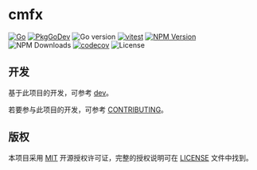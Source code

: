 # cmfx

[![Go](https://github.com/issue9/cmfx/actions/workflows/go.yml/badge.svg)](https://github.com/issue9/cmfx/actions/workflows/go.yml)
[![PkgGoDev](https://pkg.go.dev/badge/github.com/issue9/cmfx)](https://pkg.go.dev/github.com/issue9/cmfx)
![Go version](https://img.shields.io/github/go-mod/go-version/issue9/cmfx)
[![vitest](https://github.com/issue9/cmfx/actions/workflows/vitest.yml/badge.svg)](https://github.com/issue9/cmfx/actions/workflows/vitest.yml)
[![NPM Version](https://img.shields.io/npm/v/%40cmfx%2Fadmin)](https://www.npmjs.com/package/@cmfx/admin)
![NPM Downloads](https://img.shields.io/npm/dw/%40cmfx%2Fadmin)
[![codecov](https://codecov.io/gh/issue9/cmfx/graph/badge.svg?token=D5y3FOJk8A)](https://codecov.io/gh/issue9/cmfx)
![License](https://img.shields.io/github/license/issue9/cmfx)

## 开发

基于此项目的开发，可参考 [dev](docs/DEV.md)。

若要参与此项目的开发，可参考 [CONTRIBUTING](docs/CONTRIBUTING.md)。

## 版权

本项目采用 [MIT](https://opensource.org/licenses/MIT) 开源授权许可证，完整的授权说明可在 [LICENSE](LICENSE) 文件中找到。